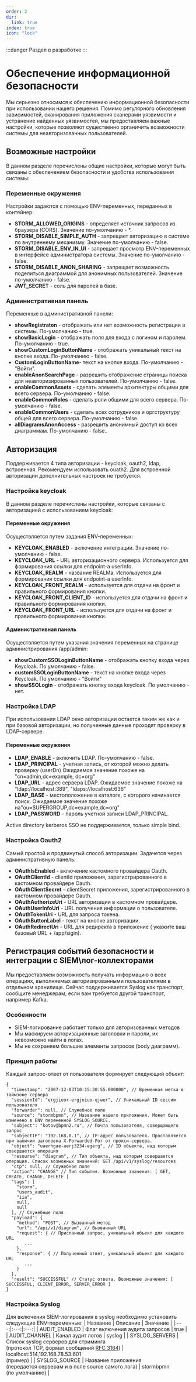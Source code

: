 ```yaml
---
order: 2
dir:
  link: true
index: true
icon: "lock"
---
```


:::danger
Раздел в разработке
:::

# Обеспечение информационной безопасности
Мы серьезно относимся к обеспечению информационной безопасности при использовании нашего решения. Помимо регулярного обновления зависимостей, сканирования приложения сканерами уязвимости и устранение найденных уязвимостей, мы предоставляем важные настройки, которые позволяют существенно органичить возможности системы для неавторизованных пользователей.

## Возможные настройки
В данном разделе перечислены общие настройки, которые могут быть связаны с обеспечением безопасности и удобства использования системы:

### Переменные окружения
Настройки задаются с помощью ENV-переменных, переданных в контейнер:

- **STORM_ALLOWED_ORIGINS** - определяет источник запросов из браузера (CORS). Значение по-умолчанию - *.
- **STORM_DISABLE_SIMPLE_AUTH** - запрещает авторизацию в системе по внутреннему механизму. Значение по-умолчанию - false.
- **STORM_DISABLE_ENV_IN_UI** - запрещает просмотр ENV-переменных в интерфейсе администратора системы. Значение по-умолчанию - false.
- **STORM_DISABLE_ANON_SHARING** - запрещает возможность поделиться диаграммой для анонимных пользователей. Значение по-умолчанию - false.
- **JWT_SECRET** - соль для паролей в базе.



### Административная панель
Переменные в административной панели:
- **showRegistraton** - отображать или нет возможность регистрации в системы. По-умолчанию - true.
- **showBasicLogin** - отображать поля для входа с логином и паролем. По-умолчанию - true.
- **showCustomLoginButtonName** - отображать уникальный текст на кнопке входа. По-умолчанию - false.
- **CustomLoginButtonName**- текст на кнопке входа. По-умолчанию -"Войти".
- **enableAnonSearchPage** - разрешить отображение страницы поиска для неавторизированных пользователей. По-умолчанию - false.
- **enableCommonAssets** - сделать элементы архитектуры общими для всего сервера. По-умолчанию - false.
- **enableCommonRoles** - сделать роли общими для всего сервера. По-умолчанию - false.
- **enableCommonUsers** - сделать всех сотрудников и оргструктуру общей для всего сервера. По-умолчанию - false.
- **allDiagramsAnonAccess** - разрешить анонимный доступ ко всех диаграммам. По-умолчанию - false..



## Авторизация
Поддерживается 4 типа авторизации - keycloak, oauth2, ldap, встроенная.  Рекомендуем использовать ouath2. Для встроенной авторизации дополнительных настроек не требуется.

### Настройка keycloak

В данном разделе перечислены настройки, которые связаны с авторизацией с использованием keycloak:
#### Переменные окружения
Осуществляется путем задания ENV-переменных:
- **KEYCLOAK_ENABLED** - включение интеграции. Значение по-умолчанию - false.
- **KEYCLOAK_URL** - URL авторизационного сервера. Используется для формирования ссылки для endpoint-а userInfo.
- **KEYCLOAK_REALM** - название REALMa. Используется для формирования ссылки для endpoint-а userInfo.
- **KEYCLOAK_FRONT_REALM** - используется для отдачи на фронт и правильного формирования кнопки.
- **KEYCLOAK_FRONT_CLIENT_ID** - используется для отдачи на фронт и правильного формирования кнопки.
- **KEYCLOAK_FRONT_URL** - используется для отдачи на фронт и правильного формирования кнопки.

#### Административная панель
Осуществляется путем указания значения переменных на странице администрирования /app/admin:
- **showCustomSSOLoginButtonName** - отображать кнопку входа через Keycloak. По умолчанию - false.
- **customSSOLoginButtonName** - текст на кнопке  входа через Keycloak. По умолчанию - "Войти"
- **showSSOLogin** - отображать кнопку входа keycloak. По умолчанию - нет.

### Настройка LDAP

При использовании LDAP окно авторизации остается таким же как и при базовой авторизации, но полученные данные проходят проверку в LDAP-сервере.
#### Переменные окружения
- **LDAP_ENABLE** - включить LDAP. По-умолчанию - false.
- **LDAP_PRINCIPAL** - учетная запись, от которой можно делать проверку (userDn) Ожидаемое значение похоже на "cn=admin,dc=example, dc=org"
- **LDAP_URL** - адрес сервера LDAP. Ожидаемое значение похоже на "ldap://localhost:389", "ldaps://localhost:636"
- **LDAP_BASE** - местоположение в каталоге, с которого начинается поиск.  Ожидаемое значение похоже на"ou=SUPERGROUP,dc=example,dc=org"
- **LDAP_PASSWORD** - пароль учетной записи LDAP_PRINCIPAL.
 
Active directory kerberos SSO  не поддерживается, только simple bind.


### Настройка Oauth2
Самый простой и продвинутый способ авторизации. Задачется через административную панель:
- **OAuthIsEnabled** - включение кастомного провайдера Oauth. 
- **OAuthClientId** - clientId приложения, зарегистрированного в кастомном провайдере Oauth.
- **OAuthClientSecret** - clientSecret приложения, зарегистрированного в кастомном провайдере Oauth.
- **OAuthAuthorizeUri** - URL авторизации в кастомном провайдере.
- **OAuthUserInfoUri** - URL получения информации о пользователе.
- **OAuthTokenUri** - URL для запроса токена.
- **OAuthButtonLabel** - текст на кнопке авторизации.
- **OAuthRedirectUri** - URL для редиректа в приложение ( укажите ваш базовый URL + /app/sigin).


## Регистрация событий безопасности и интеграции с SIEM\лог-коллекторами
Мы предоставляем возможность получать информацию о всех операциях, выполняемых авторизированными пользователями в отдельном хранилище. Сейчас поддерживается Syslog как транспорт, сообщите менеджерам, если вам требуется другой транспорт, например Kafka.

### Особенности
- SIEM-логирование работает только для авторизованных методов
- Мы маскируем авторизационные заголовки и пароли, их невозможно найти в логах.
- Мы не сохраняем большие элементы запросов (body диаграмм).

### Принцип работы
Каждый запрос-ответ от пользователя формирует следующий объект:
```
{
  "timestamp": "2007-12-03T10:15:30:55.000000", // Временная метка в таймзоне сервера
  "sessionId": "ergjieor-ergjniuo-qjwer", // Уникальный ID сессии пользователя 
  "forwarder": null, // Служебное поле
  "source": "stormbpmn", // Название нашего приложения. Может быть изменено в ENV переменной SYSLOG_SOURCE.
  "subject": "kotov@bpmn2.ru", // Почта пользователя, соверщающего запрос
  "subjectIP": "192.168.0.1", // IP-адрес пользователя. Проставляется при наличии заголовка X-Forwarded-For от прокси-сервера.
  "object": "uaerhgae-aerj3234-egerg", // ID объекта, над которым совершается операция
  "resourse": "diagram", // Тип объекта, над которым совершается операция. Список возможных значений: GET /api/v1/syslog/resources
  "ctp": null, // Служебное поле
  "action": "CHANGE" // Тип события. Возможные значения: [ GET, CREATE, CHANGE, DELETE ]
  "tags": [ 
    "storm",
    "users_audit",
    "iia",
    null,
    null
  ], // Служебные поля
  "payload": {
    "method": "POST", // Вызванный метод
    "url": "/api/v1/diagram", // Вызванный URL
    "request": { // Присланный запрос, уникальный объект для каждого URL
       ...
    },
    "response": { // Полученный ответ, уникальный объект для каждого URL
       ...
    }
  },
  "result": "SUCCESSFUL" // Статус ответа. Возможные значения: [ SUCCESSFUL, CLIENT_ERROR, SERVER_ERROR ]
}
```

### Настройка Syslog

Для включения SIEM-логирования в syslog необходимо установить следующие ENV-переменные:
| Название | Описание | Значение |
|:---:|:---:|:---:|
| AUDIT_ENABLED | Флаг включения аудита запросов | true |
| AUDIT_CHANNEL | Канал аудит логов | syslog |
| SYSLOG_SERVERS | Список syslog серверов для стриминга<br>(протокол TCP, формат сообщений [RFC 3164](https://datatracker.ietf.org/doc/html/rfc3164)) | localhost:514,192.168.78.53:601<br>(пример) |
| SYSLOG_SOURCE | Название приложения<br>(передается серверам и в поле source самого лога) | stormbpmn<br>(по умолчанию) |
